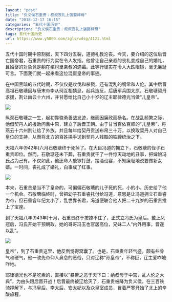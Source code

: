 ```yaml
---
layout: "post"
title: "负义侯石重贵：叔叔丧礼上强娶婶母"
date: "2018-12-17 16:15"
categories: "五代十国历史"
description: "负义侯石重贵：叔叔丧礼上强娶婶母"
tags: 五代十国历史
url: https://www.y5000.com/zgls/wdsg/4121.html
---
```






五代十国时期中原割据，天下四分五裂，道德礼教沦丧。今天，要介绍的这位后晋亡国帝君，石重贵的行为实在令人发指。他曾让自己亲叔的丧礼变成自己的婚礼，且婚娶的对象竟是躺在棺材里亲叔的遗孀。此等行径实在令人大跌眼镜，毫无廉耻可言。下面我们就一起来看这位混蛋皇帝的事迹。

在中国黑暗的五代时期，不仅仅是攻伐和杀戮，还有混乱的纲常和人伦。其中后晋高祖石敬瑭因与唐末帝李从珂互相猜忌，起兵造反，后唐军兵围太原，石敬瑭契丹求援，割让幽云十六州，并甘愿给比自己小十岁的辽主耶律德光当做“儿皇帝”。

![](https://img.y5000.com/uploads/allimg/161028/1511541203-0.jpg)

纵观石敬瑭之一生，起初靠骁勇善战发迹，继而因廉政而扬名。在战乱频繁之际，他借契丹人的援助问鼎中原，建立了后晋王朝。由于甘当百依百顺的“儿皇帝”，将燕云十六州割让给了外族，并且每年给契丹贡送布帛三十万，以换取契丹人对自己皇位的支持，从而将北方的百姓拱手送到契丹人残酷的铁蹄统治之下。

天福六年(942年)六月石敬瑭终于死掉了。在大臣冯道的拥立下，石敬瑭的侄子石重贵即位。然而，石敬瑭还未下葬，石重贵就干了一件惊天动地的丑事，把婶娘冯氏占为己有。不仅如此，他还命人敲锣打鼓，摆酒设宴，不知廉耻地说要做新女婿。一时间，丧礼成了婚礼，白事成了红事。

![](https://img.y5000.com/uploads/allimg/161028/1511545429-1.jpg)

本来，石重贵是当不了皇帝的，可偏偏石敬瑭的儿子死的死，小的小，历史给了他一个机会。石敬瑭临终时，曾把幼子石重睿托付给冯道，意思是让冯道拥立石重睿为帝，但石重睿年纪太小了，乱世靠长君，冯道便联合他人把二十九岁的石重贵推上了宝座。

到了天福八年(943年)十月，石重贵终于按捺不住了，正式立冯氏为皇后。戴上凤冠后，冯氏开始干预朝政，她的哥哥冯玉也官居高位，兄妹二人“内外用事，晋遂以乱”。

![](https://img.y5000.com/uploads/allimg/161028/1511544323-2.jpg)

皇帝”，到了石重贵这里，他反倒觉得窝囊了。也是，石重贵年轻气盛，颇有些骨气和硬气，他一改先帝仰人鼻息的恶俗，只对辽称“孙皇帝”，不称臣，辽主爱咋地咋地。

耶律德光也不是吃素的，直接以“暴帝之恶于天下曰：纳叔母于中宫，乱人伦之大典”，为由头跟后晋开战！后晋最终被辽给灭了，石重贵被降为负义侯，在三百铁骑押解下，与冯皇后、李太后、安太妃以及众皇室成员，冒着严寒开始了北上的辛酸旅程。

